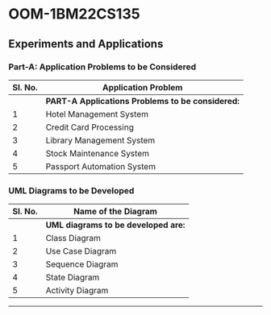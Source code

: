 # OOM-1BM22CS135

## Experiments and Applications

### Part-A: Application Problems to be Considered

| SI. No. | Application Problem        |
|---------|----------------------------|
|         | **PART-A Applications Problems to be considered:** |
| 1       | Hotel Management System    |
| 2       | Credit Card Processing     |
| 3       | Library Management System  |
| 4       | Stock Maintenance System   |
| 5       | Passport Automation System |

### UML Diagrams to be Developed

| SI. No. | Name of the Diagram        |
|---------|----------------------------|
|         | **UML diagrams to be developed are:** |
| 1       | Class Diagram              |
| 2       | Use Case Diagram           |
| 3       | Sequence Diagram           |
| 4       | State Diagram              |
| 5       | Activity Diagram           |

---



